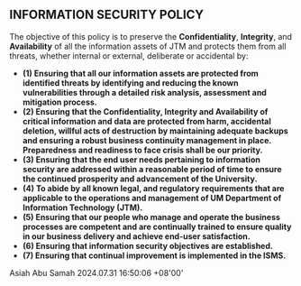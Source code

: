 ## **INFORMATION SECURITY POLICY**

The objective of this policy is to preserve the **Confidentiality**, **Integrity**, and **Availability** of all the information assets of JTM and protects them from all threats, whether internal or external, deliberate or accidental by:

- **(1) Ensuring that all our information assets are protected from identified threats by identifying and reducing the known vulnerabilities through a detailed risk analysis, assessment and mitigation process.**
- **(2) Ensuring that the Confidentiality, Integrity and Availability of critical information and data are protected from harm, accidental deletion, willful acts of destruction by maintaining adequate backups and ensuring a robust business continuity management in place. Preparedness and readiness to face crisis shall be our priority.**
- **(3) Ensuring that the end user needs pertaining to information security are addressed within a reasonable period of time to ensure the continued prosperity and advancement of the University.**
- **(4) To abide by all known legal, and regulatory requirements that are applicable to the operations and management of UM Department of Information Technology (JTM).**
- **(5) Ensuring that our people who manage and operate the business processes are competent and are continually trained to ensure quality in our business delivery and achieve end-user satisfaction.**
- **(6) Ensuring that information security objectives are established.**
- **(7) Ensuring that continual improvement is implemented in the ISMS.**

Asiah Abu Samah 2024.07.31 16:50:06 +08'00'